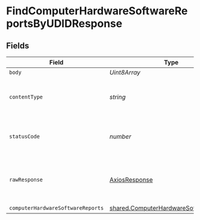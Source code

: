 # FindComputerHardwareSoftwareReportsByUDIDResponse


## Fields

| Field                                                                                            | Type                                                                                             | Required                                                                                         | Description                                                                                      |
| ------------------------------------------------------------------------------------------------ | ------------------------------------------------------------------------------------------------ | ------------------------------------------------------------------------------------------------ | ------------------------------------------------------------------------------------------------ |
| `body`                                                                                           | *Uint8Array*                                                                                     | :heavy_minus_sign:                                                                               | N/A                                                                                              |
| `contentType`                                                                                    | *string*                                                                                         | :heavy_check_mark:                                                                               | HTTP response content type for this operation                                                    |
| `statusCode`                                                                                     | *number*                                                                                         | :heavy_check_mark:                                                                               | HTTP response status code for this operation                                                     |
| `rawResponse`                                                                                    | [AxiosResponse](https://axios-http.com/docs/res_schema)                                          | :heavy_minus_sign:                                                                               | Raw HTTP response; suitable for custom response parsing                                          |
| `computerHardwareSoftwareReports`                                                                | [shared.ComputerHardwareSoftwareReports](../../models/shared/computerhardwaresoftwarereports.md) | :heavy_minus_sign:                                                                               | OK                                                                                               |